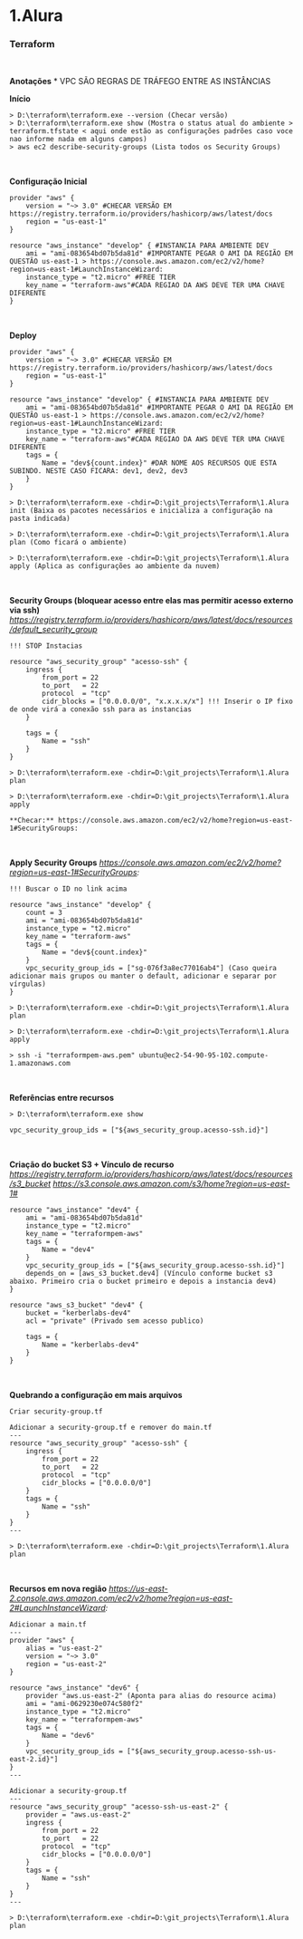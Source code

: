 # 1.Alura

### Terraform
<br />

**Anotações**
    * VPC SÃO REGRAS DE TRÁFEGO ENTRE AS INSTÂNCIAS
<br />

**Início**

```
> D:\terraform\terraform.exe --version (Checar versão)
> D:\terraform\terraform.exe show (Mostra o status atual do ambiente > terraform.tfstate < aqui onde estão as configurações padrões caso voce nao informe nada em alguns campos)
> aws ec2 describe-security-groups (Lista todos os Security Groups)

```
<br />

**Configuração Inicial**
```
provider "aws" {
    version = "~> 3.0" #CHECAR VERSÃO EM https://registry.terraform.io/providers/hashicorp/aws/latest/docs
    region = "us-east-1"
}

resource "aws_instance" "develop" { #INSTANCIA PARA AMBIENTE DEV
    ami = "ami-083654bd07b5da81d" #IMPORTANTE PEGAR O AMI DA REGIÃO EM QUESTÃO us-east-1 > https://console.aws.amazon.com/ec2/v2/home?region=us-east-1#LaunchInstanceWizard:
    instance_type = "t2.micro" #FREE TIER
    key_name = "terraform-aws"#CADA REGIAO DA AWS DEVE TER UMA CHAVE DIFERENTE
}

```
<br />

**Deploy**
```
provider "aws" {
    version = "~> 3.0" #CHECAR VERSÃO EM https://registry.terraform.io/providers/hashicorp/aws/latest/docs
    region = "us-east-1"
}

resource "aws_instance" "develop" { #INSTANCIA PARA AMBIENTE DEV
    ami = "ami-083654bd07b5da81d" #IMPORTANTE PEGAR O AMI DA REGIÃO EM QUESTÃO us-east-1 > https://console.aws.amazon.com/ec2/v2/home?region=us-east-1#LaunchInstanceWizard:
    instance_type = "t2.micro" #FREE TIER
    key_name = "terraform-aws"#CADA REGIAO DA AWS DEVE TER UMA CHAVE DIFERENTE
    tags = {
        Name = "dev${count.index}" #DAR NOME AOS RECURSOS QUE ESTA SUBINDO. NESTE CASO FICARA: dev1, dev2, dev3
    }
}

> D:\terraform\terraform.exe -chdir=D:\git_projects\Terraform\1.Alura init (Baixa os pacotes necessários e inicializa a configuração na pasta indicada)

> D:\terraform\terraform.exe -chdir=D:\git_projects\Terraform\1.Alura plan (Como ficará o ambiente)

> D:\terraform\terraform.exe -chdir=D:\git_projects\Terraform\1.Alura apply (Aplica as configurações ao ambiente da nuvem)
```
<br />

**Security Groups (bloquear acesso entre elas mas permitir acesso externo via ssh)**
*https://registry.terraform.io/providers/hashicorp/aws/latest/docs/resources/default_security_group*
```
!!! STOP Instacias

resource "aws_security_group" "acesso-ssh" {
    ingress {
        from_port = 22
        to_port   = 22
        protocol  = "tcp"
        cidr_blocks = ["0.0.0.0/0", "x.x.x.x/x"] !!! Inserir o IP fixo de onde virá a conexão ssh para as instancias
    }

    tags = {
        Name = "ssh"
    }
}

> D:\terraform\terraform.exe -chdir=D:\git_projects\Terraform\1.Alura plan

> D:\terraform\terraform.exe -chdir=D:\git_projects\Terraform\1.Alura apply

**Checar:** https://console.aws.amazon.com/ec2/v2/home?region=us-east-1#SecurityGroups:
```
<br />

**Apply Security Groups**
*https://console.aws.amazon.com/ec2/v2/home?region=us-east-1#SecurityGroups:*
```
!!! Buscar o ID no link acima

resource "aws_instance" "develop" { 
    count = 3 
    ami = "ami-083654bd07b5da81d" 
    instance_type = "t2.micro"
    key_name = "terraform-aws"
    tags = {
        Name = "dev${count.index}"
    }
    vpc_security_group_ids = ["sg-076f3a8ec77016ab4"] (Caso queira adicionar mais grupos ou manter o default, adicionar e separar por vírgulas)
}

> D:\terraform\terraform.exe -chdir=D:\git_projects\Terraform\1.Alura plan

> D:\terraform\terraform.exe -chdir=D:\git_projects\Terraform\1.Alura apply

> ssh -i "terraformpem-aws.pem" ubuntu@ec2-54-90-95-102.compute-1.amazonaws.com
```
<br />

**Referências entre recursos**
```
> D:\terraform\terraform.exe show

vpc_security_group_ids = ["${aws_security_group.acesso-ssh.id}"]
```
<br />

**Criação do bucket S3 + Vínculo de recurso**
*https://registry.terraform.io/providers/hashicorp/aws/latest/docs/resources/s3_bucket*
*https://s3.console.aws.amazon.com/s3/home?region=us-east-1#*
```
resource "aws_instance" "dev4" { 
    ami = "ami-083654bd07b5da81d" 
    instance_type = "t2.micro"
    key_name = "terraformpem-aws"
    tags = {
        Name = "dev4"
    }
    vpc_security_group_ids = ["${aws_security_group.acesso-ssh.id}"]
    depends_on = [aws_s3_bucket.dev4] (Vínculo conforme bucket s3 abaixo. Primeiro cria o bucket primeiro e depois a instancia dev4)
}

resource "aws_s3_bucket" "dev4" {
    bucket = "kerberlabs-dev4"
    acl = "private" (Privado sem acesso publico)

    tags = {
        Name = "kerberlabs-dev4"
    }
}
```
<br />

**Quebrando a configuração em mais arquivos**
```
Criar security-group.tf

Adicionar a security-group.tf e remover do main.tf
---
resource "aws_security_group" "acesso-ssh" {
    ingress {
        from_port = 22
        to_port   = 22
        protocol  = "tcp"
        cidr_blocks = ["0.0.0.0/0"]
    }
    tags = {
        Name = "ssh"
    }
}
---

> D:\terraform\terraform.exe -chdir=D:\git_projects\Terraform\1.Alura plan
```
<br />

**Recursos em nova região**
*https://us-east-2.console.aws.amazon.com/ec2/v2/home?region=us-east-2#LaunchInstanceWizard:*
```
Adicionar a main.tf
---
provider "aws" {
    alias = "us-east-2"
    version = "~> 3.0" 
    region = "us-east-2"
}

resource "aws_instance" "dev6" { 
    provider "aws.us-east-2" (Aponta para alias do resource acima)
    ami = "ami-0629230e074c580f2" 
    instance_type = "t2.micro"
    key_name = "terraformpem-aws"
    tags = {
        Name = "dev6"
    }
    vpc_security_group_ids = ["${aws_security_group.acesso-ssh-us-east-2.id}"]
}
---

Adicionar a security-group.tf
---
resource "aws_security_group" "acesso-ssh-us-east-2" {
    provider = "aws.us-east-2"
    ingress {
        from_port = 22
        to_port   = 22
        protocol  = "tcp"
        cidr_blocks = ["0.0.0.0/0"]
    }
    tags = {
        Name = "ssh"
    }
}
---

> D:\terraform\terraform.exe -chdir=D:\git_projects\Terraform\1.Alura plan
```
<br />
